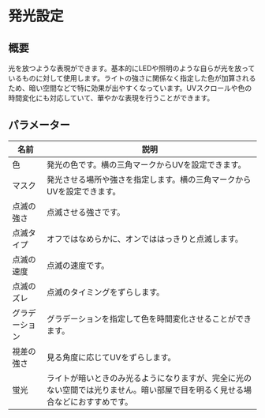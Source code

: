 # 発光設定

## 概要
光を放つような表現ができます。基本的にLEDや照明のような自らが光を放っているものに対して使用します。ライトの強さに関係なく指定した色が加算されるため、暗い空間などで特に効果が出やすくなっています。UVスクロールや色の時間変化にも対応していて、華やかな表現を行うことができます。

## パラメーター

|名前|説明|
|-|-|
|色|発光の色です。横の三角マークからUVを設定できます。|
|マスク|発光させる場所や強さを指定します。横の三角マークからUVを設定できます。|
|点滅の強さ|点滅させる強さです。|
|点滅タイプ|オフではなめらかに、オンでははっきりと点滅します。|
|点滅の速度|点滅の速度です。|
|点滅のズレ|点滅のタイミングをずらします。|
|グラデーション|グラデーションを指定して色を時間変化させることができます。|
|視差の強さ|見る角度に応じてUVをずらします。|
|蛍光|ライトが暗いときのみ光るようになりますが、完全に光のない空間では光りません。暗い部屋で目を明るく見せる場合などにおすすめです。|